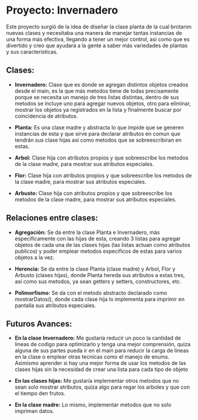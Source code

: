 # **Proyecto:** Invernadero
Este proyecto surgió de la idea de diseñar la clase planta de la cual brotaron nuevas clases y necesitaba una manera de manejar tantas instancias de una forma más efectiva, llegando a tener un mejor control, así como que es divertido y creo que ayudará a la gente a saber más variedades de plantas y sus características.

## Clases:
- **Invernadero:** Clase que es donde se agregan distintos objetos creados desde el main, es la que más metodos tiene de todas precisamente porque se necesita un manejo de tres listas distintas, dentro de sus metodos se incluye uno para agregar nuevos objetos, otro para eliminar, mostrar los objetos ya registrados en la lista y finalmente buscar por coincidencia de atributos.

- **Planta:** Es una clase madre y abstracta lo que impide que se generen instancias de esta y que sirve para declarar atributos en comun que tendrán sus clase hijas así como metodos que se sobreescribiran en estas.

- **Arbol:** Clase hija con atributos propios y que sobreescribe los metodos de la clase madre, para mostrar sus atributos especiales.
  
- **Flor:** Clase hija con atributos propios y que sobreescribe los metodos de la clase madre, para mostrar sus atributos especiales.

- **Arbusto:** Clase hija con atributos propios y que sobreescribe los metodos de la clase madre, para mostrar sus atributos especiales.

## Relaciones entre clases:
- **Agregación:** Se da entre la clase Planta e Invernadero, más especificamente con las hijas de esta, creando 3 listas para agregar objetos de cada una de las clases hijas (las listas actuan como atributos publicos) y poder emplear metodos especificos de estas para varios objetos a la vez.

- **Herencia:** Se da entre la clase Planta (clase madre) y Arbol, Flor y Arbusto (clases hijas), donde Planta hereda sus atributos a estas tres, así como sus metodos, ya sean getters y setters, constructores, etc.

- **Polimorfismo:** Se da con el metodo abstracto declarado como mostrarDatos(), donde cada clase hija lo implementa para imprimir en pantalla sus atributos especiales.

## Futuros Avances:
- **En la clase Invernadero:** Me gustaría reducir un poco la cantidad de lineas de codigo para optimizarlo y tenga una mejor comprensión, quiza alguna de sus partes pueda ir en el main para reducir la carga de lineas en la clase o emplear otras tecnicas como el manejo de enums. Asimismo aprender si hay una mejor forma de usar los metodos de las clases hijas sin la necesidad de crear una lista para cada tipo de objeto

- **En las clases hijas:** Me gustaría implementar otros metodos que no sean solo mostrar atributos, quiza algo para regar los arboles y que con el tiempo den frutos.
- **En la clase madre:** Lo mismo, implementar metodos que no solo impriman datos.
